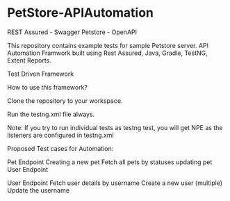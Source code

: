 # PetStore-APIAutomation


REST Assured - Swagger Petstore - OpenAPI

This repository contains example tests for sample Petstore server. API Automation Framwork built using Rest Assured, Java, Gradle, TestNG, Extent Reports.

Test Driven Framework


How to use this framework?

Clone the repository to your workspace.

Run the testng.xml file always.

Note: If you try to run individual tests as testng test, you will get NPE as the listeners are configured in testng.xml


Proposed Test cases for Automation:


Pet Endpoint
Creating a new pet Fetch all pets by statuses updating pet User Endpoint


User Endpoint
Fetch user details by username Create a new user (multiple) Update the username

